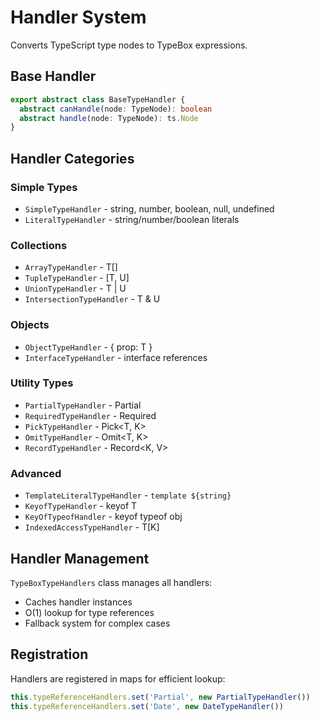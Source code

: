 # Handler System

Converts TypeScript type nodes to TypeBox expressions.

## Base Handler

```typescript
export abstract class BaseTypeHandler {
  abstract canHandle(node: TypeNode): boolean
  abstract handle(node: TypeNode): ts.Node
}
```

## Handler Categories

### Simple Types

- `SimpleTypeHandler` - string, number, boolean, null, undefined
- `LiteralTypeHandler` - string/number/boolean literals

### Collections

- `ArrayTypeHandler` - T[]
- `TupleTypeHandler` - [T, U]
- `UnionTypeHandler` - T | U
- `IntersectionTypeHandler` - T & U

### Objects

- `ObjectTypeHandler` - { prop: T }
- `InterfaceTypeHandler` - interface references

### Utility Types

- `PartialTypeHandler` - Partial<T>
- `RequiredTypeHandler` - Required<T>
- `PickTypeHandler` - Pick<T, K>
- `OmitTypeHandler` - Omit<T, K>
- `RecordTypeHandler` - Record<K, V>

### Advanced

- `TemplateLiteralTypeHandler` - `template ${string}`
- `KeyofTypeHandler` - keyof T
- `KeyOfTypeofHandler` - keyof typeof obj
- `IndexedAccessTypeHandler` - T[K]

## Handler Management

`TypeBoxTypeHandlers` class manages all handlers:

- Caches handler instances
- O(1) lookup for type references
- Fallback system for complex cases

## Registration

Handlers are registered in maps for efficient lookup:

```typescript
this.typeReferenceHandlers.set('Partial', new PartialTypeHandler())
this.typeReferenceHandlers.set('Date', new DateTypeHandler())
```
